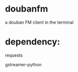 doubanfm
========

a douban FM client in the terminal

dependency:
=========
requests

gstreamer-python
